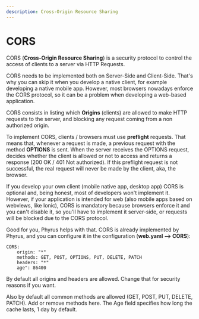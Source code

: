 ```yaml
---
description: Cross-Origin Resource Sharing
---
```


# CORS

CORS (**Cross-Origin Resource Sharing**) is a security protocol to control the access of clients to a server via HTTP Requests.&#x20;

CORS needs to be implemented both on Server-Side and Client-Side. That's why you can skip it when you develop a native client, for example developing a native mobile app. However, most browsers nowadays enforce the CORS protocol, so it can be a problem when developing a web-based application.

CORS consists in listing which **Origins** (clients) are allowed to make HTTP requests to the server, and blocking any request coming from a non authorized origin.

To implement CORS, clients / browsers must use **preflight** requests. That means that, whenever a request is made, a previous request with the method **OPTIONS** is sent. When the server receives the OPTIONS request, decides whether the client is allowed or not to access and returns a response (200 OK / 401 Not authorized). If this preflight request is not successful, the real request will never be made by the client, aka, the browser.

If you develop your own client (mobile native app, desktop app) CORS is optional and, being honest, most of developers won't implement it. However, if your application is intended for web (also mobile apps based on webviews, like Ionic), CORS is mandatory because browsers enforce it and you can't disable it, so you'll have to implement it server-side, or requests will be blocked due to the CORS protocol.

Good for you, Phyrus helps with that. CORS is already implemented by Phyrus, and you can configure it in the configuration (**web.yaml --> CORS**):

```
CORS: 
    origin: "*" 
    methods: GET, POST, OPTIONS, PUT, DELETE, PATCH 
    headers: "*" 
    age": 86400
```

By default all origins and headers are allowed. Change that for security reasons if you want.

Also by default all common methods are allowed (GET, POST, PUT, DELETE, PATCH). Add or remove methods here. The Age field specifies how long the cache lasts, 1 day by default.
